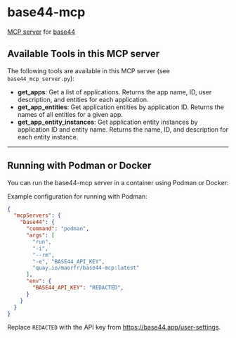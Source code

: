 # base44-mcp

[MCP server](https://modelcontextprotocol.io/introduction) for [base44](https://base44.app)

## Available Tools in this MCP server

The following tools are available in this MCP server (see `base44_mcp_server.py`):

- **get_apps**: Get a list of applications. Returns the app name, ID, user description, and entities for each application.
- **get_app_entities**: Get application entities by application ID. Returns the names of all entities for a given app.
- **get_app_entity_instances**: Get application entity instances by application ID and entity name. Returns the name, ID, and description for each entity instance.

---

## Running with Podman or Docker

You can run the base44-mcp server in a container using Podman or Docker:

Example configuration for running with Podman:

```json
{
  "mcpServers": {
    "base44": {
      "command": "podman",
      "args": [
        "run",
        "-i",
        "--rm",
        "-e", "BASE44_API_KEY",
        "quay.io/maorfr/base44-mcp:latest"
      ],
      "env": {
        "BASE44_API_KEY": "REDACTED",
      }
    }
  }
}
```

Replace `REDACTED` with the API key from https://base44.app/user-settings.
